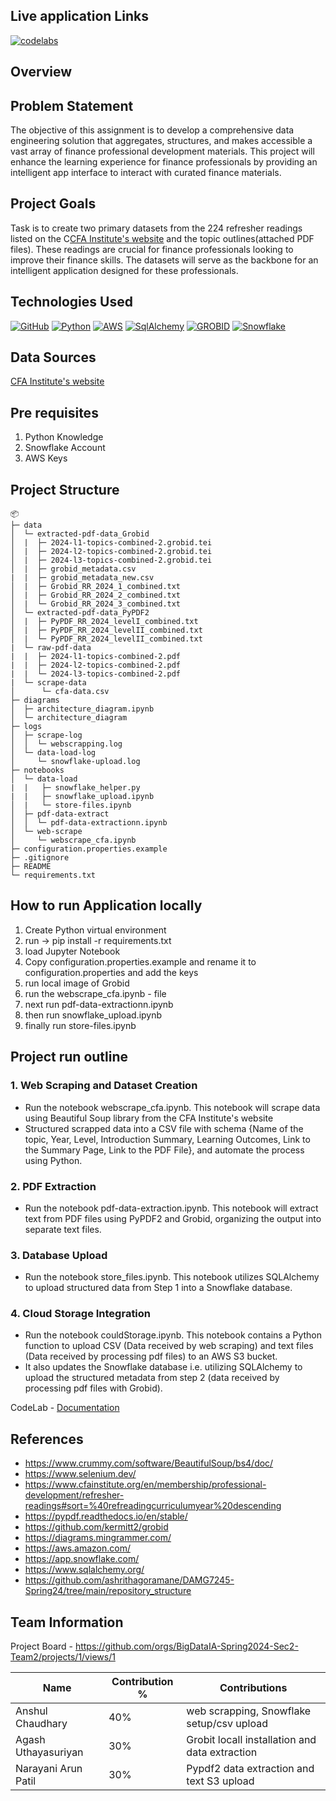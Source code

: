 ## Live application Links
[![codelabs](https://img.shields.io/badge/codelabs-4285F4?style=for-the-badge&logo=codelabs&logoColor=white)](https://docs.google.com/document/d/1dZdiE4i6tSN4ORSth-93WU_VrgvxRuWhSNYANm2L1e4/edit#heading=h.30zowzpo6ptm/)
## Overview

## Problem Statement

The objective of this assignment is to develop a comprehensive data engineering solution that aggregates, structures, and makes accessible a vast array of finance professional development materials. This project will enhance the learning experience for finance professionals by providing an intelligent app interface to interact with curated finance materials.

## Project Goals
Task is to create two primary datasets from the 224 refresher readings listed on the C[CFA Institute's website](https://www.cfainstitute.org/en/membership/professional-development/refresher-readings#sort=%40refreadingcurriculumyear%20descending) and the topic outlines(attached PDF files). These readings are crucial for finance professionals looking to improve their finance skills. The datasets will serve as the backbone for an intelligent application designed for these professionals.

## Technologies Used
[![GitHub](https://img.shields.io/badge/GitHub-100000?style=for-the-badge&logo=github&logoColor=white)](https://github.com/)
[![Python](https://img.shields.io/badge/Python-FFD43B?style=for-the-badge&logo=python&logoColor=blue)](https://www.python.org/)
[![AWS](https://img.shields.io/badge/AWS-411120?style=for-the-badge)](https://aws.amazon.com/)
[![SqlAlchemy](https://img.shields.io/badge/SqlAlchemy-700000?style=for-the-badge)](https://www.sqlalchemy.org/)
[![GROBID](https://img.shields.io/badge/GROBID-FFFFFF?style=for-the-badge&logo=GROBID&logoColor=black)](https://grobid.readthedocs.io/en/latest/Introduction/)
[![Snowflake](https://img.shields.io/badge/snowflake-0000FF?style=for-the-badge&logo=snowflake&logoColor=white)](https://docs.snowflake.com/ )

## Data Sources
[CFA Institute's website](https://www.cfainstitute.org/en/membership/professional-development/refresher-readings#sort=%40refreadingcurriculumyear%20descending)

## Pre requisites
1. Python Knowledge
2. Snowflake Account
3. AWS Keys

## Project Structure

```
📦 
├─ data
│  └─ extracted-pdf-data_Grobid
│  |  ├─ 2024-l1-topics-combined-2.grobid.tei
│  |  ├─ 2024-l2-topics-combined-2.grobid.tei
│  |  ├─ 2024-l3-topics-combined-2.grobid.tei
│  |  ├─ grobid_metadata.csv
|  |  ├─ grobid_metadata_new.csv
│  |  ├─ Grobid_RR_2024_1_combined.txt
│  |  ├─ Grobid_RR_2024_2_combined.txt
│  |  └─ Grobid_RR_2024_3_combined.txt
│  └─ extracted-pdf-data_PyPDF2
│  |  ├─ PyPDF_RR_2024_levelI_combined.txt
│  |  ├─ PyPDF_RR_2024_levelII_combined.txt
│  |  └─ PyPDF_RR_2024_levelII_combined.txt
|  └─ raw-pdf-data
|  |  ├─ 2024-l1-topics-combined-2.pdf
|  |  ├─ 2024-l2-topics-combined-2.pdf
|  |  └─ 2024-l3-topics-combined-2.pdf
|  └─ scrape-data
│      └─ cfa-data.csv
├─ diagrams
│  ├─ architecture_diagram.ipynb
│  └─ architecture_diagram
├─ logs
│  ├─ scrape-log
│  │  └─ webscrapping.log
│  └─ data-load-log
│     └─ snowflake-upload.log
├─ notebooks
│  └─ data-load
|  |   ├─ snowflake_helper.py
|  |   ├─ snowflake_upload.ipynb
│  |   └─ store-files.ipynb
│  ├─ pdf-data-extract
│  │  └─ pdf-data-extractionn.ipynb
│  └─ web-scrape
│     └─ webscrape_cfa.ipynb
├─ configuration.properties.example
├─ .gitignore
├─ README
└─ requirements.txt
```

## How to run Application locally

1. Create Python virtual environment
2. run -> pip install -r requirements.txt
3. load Jupyter Notebook
4. Copy configuration.properties.example and rename it to configuration.properties and add the keys
5. run local image of Grobid
6. run the webscrape_cfa.ipynb - file
7. next run pdf-data-extractionn.ipynb
8. then run snowflake_upload.ipynb
9. finally run store-files.ipynb
    
## Project run outline

### 1. Web Scraping and Dataset Creation

- Run the notebook webscrape_cfa.ipynb. This notebook will scrape data using Beautiful Soup library from the CFA Institute's website
- Structured scrapped data into a CSV file with schema {Name of the topic, Year, Level, Introduction Summary, Learning Outcomes, Link to the Summary Page, Link to the PDF File}, and automate the process using Python.

### 2. PDF Extraction
- Run the notebook pdf-data-extraction.ipynb. This notebook will extract text from PDF files using PyPDF2 and Grobid, organizing the output into separate text files.
  
### 3. Database Upload
- Run the notebook store_files.ipynb. This notebook utilizes SQLAlchemy to upload structured data from Step 1 into a Snowflake database.

### 4. Cloud Storage Integration
- Run the notebook couldStorage.ipynb. This notebook contains a Python function to upload CSV (Data received by web scraping) and text files (Data received by processing pdf files) to an AWS S3 bucket.
- It also updates the Snowflake database i.e. utilizing SQLAlchemy to upload the structured metadata from step 2 (data received by processing pdf files with Grobid).

CodeLab - [Documentation](https://docs.google.com/document/d/1dZdiE4i6tSN4ORSth-93WU_VrgvxRuWhSNYANm2L1e4/edit#heading=h.30zowzpo6ptm) 

## References

- https://www.crummy.com/software/BeautifulSoup/bs4/doc/
- https://www.selenium.dev/
- https://www.cfainstitute.org/en/membership/professional-development/refresher-readings#sort=%40refreadingcurriculumyear%20descending
- https://pypdf.readthedocs.io/en/stable/
- https://github.com/kermitt2/grobid
- https://diagrams.mingrammer.com/
- https://aws.amazon.com/
- https://app.snowflake.com/
- https://www.sqlalchemy.org/
- https://github.com/ashrithagoramane/DAMG7245-Spring24/tree/main/repository_structure

## Team Information 
Project Board - https://github.com/orgs/BigDataIA-Spring2024-Sec2-Team2/projects/1/views/1

Name | Contribution %| Contributions |
--- |--- | --- |
Anshul Chaudhary  | 40% | web scrapping, Snowflake setup/csv upload|
Agash Uthayasuriyan | 30% | Grobit locall installation and data extraction|
Narayani Arun Patil | 30% | Pypdf2 data extraction and text S3 upload|
